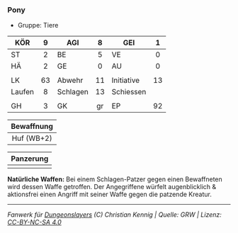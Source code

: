 ### Pony

- Gruppe: Tiere

| KÖR    |  9  | AGI      |  8  | GEI        |  1  |
| ------ | :-: | -------- | :-: | ---------- | :-: |
| ST     |  2  | BE       |  5  | VE         |  0  |
| HÄ     |  2  | GE       |  0  | AU         |  0  |
|        |     |          |     |            |     |
| LK     | 63  | Abwehr   | 11  | Initiative | 13  |
| Laufen |  8  | Schlagen | 13  | Schiessen  |     |
|        |     |          |     |            |     |
| GH     |  3  | GK       | gr  | EP         | 92  |

| Bewaffnung |
| :--------: |
| Huf (WB+2) |

| Panzerung |
| :-------: |
|           |

**Natürliche Waffen:** Bei einem Schlagen-Patzer gegen einen Bewaffneten wird dessen Waffe getroffen. Der Angegriffene würfelt augenblicklich & aktionsfrei einen Angriff mit seiner Waffe gegen die patzende Kreatur.

---

_Fanwerk für [Dungeonslayers](https://www.dungeonslayers.net/) (C) Christian Kennig | Quelle: GRW | Lizenz: [CC-BY-NC-SA 4.0](https://creativecommons.org/licenses/by-nc-sa/4.0/deed.de)_
